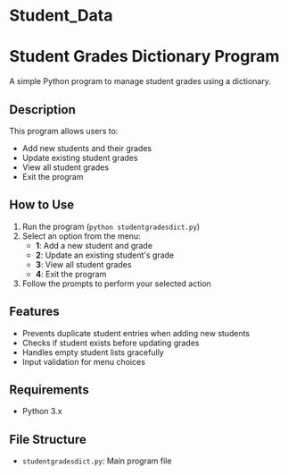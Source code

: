 # Student_Data

# Student Grades Dictionary Program

A simple Python program to manage student grades using a dictionary.


## Description

This program allows users to:
- Add new students and their grades
- Update existing student grades
- View all student grades
- Exit the program

## How to Use

1. Run the program (`python studentgradesdict.py`)
2. Select an option from the menu:
   - **1**: Add a new student and grade
   - **2**: Update an existing student's grade
   - **3**: View all student grades
   - **4**: Exit the program
3. Follow the prompts to perform your selected action

## Features

- Prevents duplicate student entries when adding new students
- Checks if student exists before updating grades
- Handles empty student lists gracefully
- Input validation for menu choices

## Requirements

- Python 3.x

## File Structure

- `studentgradesdict.py`: Main program file
